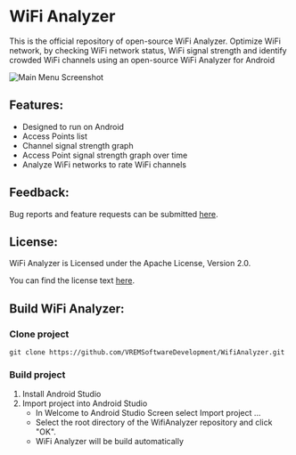 # WiFi Analyzer
This is the official repository of open-source WiFi Analyzer.
Optimize WiFi network, by checking WiFi network status, WiFi signal strength and identify crowded WiFi channels using an open-source WiFi Analyzer for Android

![Main Menu Screenshot](https://github.com/VREMSoftwareDevelopment/WifiAnalyzer/raw/master/screenshots/screenshot1.png "Main Menu Screenshot")

## Features:
* Designed to run on Android
* Access Points list
* Channel signal strength graph
* Access Point signal strength graph over time
* Analyze WiFi networks to rate WiFi channels

## Feedback:
Bug reports and feature requests can be submitted [here](https://github.com/VREMSoftwareDevelopment/WifiAnalyzer/issues).

## License:
WiFi Analyzer is Licensed under the Apache License, Version 2.0.

You can find the license text [here](http://www.apache.org/licenses/LICENSE-2.0).

## Build WiFi Analyzer:
### Clone project
  `git clone https://github.com/VREMSoftwareDevelopment/WifiAnalyzer.git`
### Build project
  1. Install Android Studio
  2. Import project into Android Studio
      * In Welcome to Android Studio Screen select Import project ...
      * Select the root directory of the WifiAnalyzer repository and click "OK".
      * WiFi Analyzer will be build automatically

